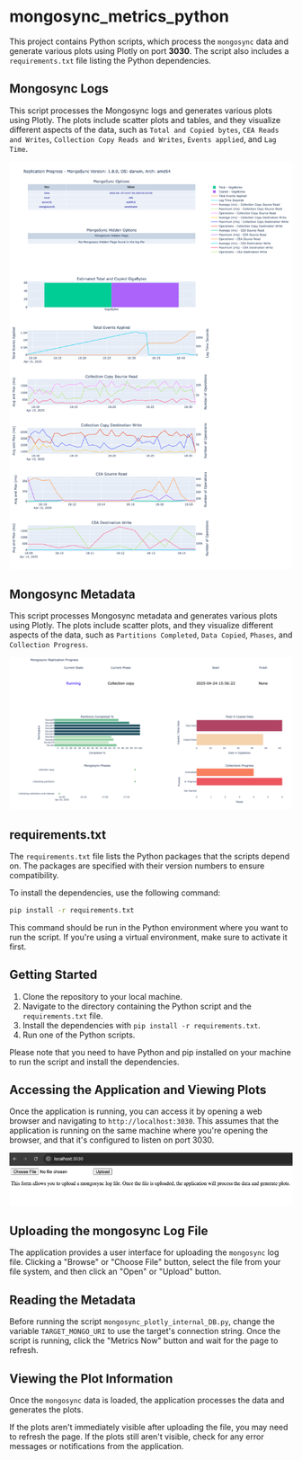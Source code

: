 # mongosync_metrics_python

This project contains Python scripts, which process the `mongosync` data and generate various plots using Plotly on port **3030**. The script also includes a `requirements.txt` file listing the Python dependencies.

## Mongosync Logs

This script processes the Mongosync logs and generates various plots using Plotly. The plots include scatter plots and tables, and they visualize different aspects of the data, such as `Total and Copied bytes`, `CEA Reads and Writes`, `Collection Copy Reads and Writes`, `Events applied`, and `Lag Time`.

![Mongosync logs analyzer](static/mongosync_log_analyzer.png)

## Mongosync Metadata

This script processes Mongosync metadata and generates various plots using Plotly. The plots include scatter plots, and they visualize different aspects of the data, such as `Partitions Completed`, `Data Copied`, `Phases`, and `Collection Progress`.

![Mongosync metadata plots](static/mongosync_metadata.png)

## requirements.txt

The `requirements.txt` file lists the Python packages that the scripts depend on. The packages are specified with their version numbers to ensure compatibility.          

To install the dependencies, use the following command:

```bash
pip install -r requirements.txt
```

This command should be run in the Python environment where you want to run the script. If you're using a virtual environment, make sure to activate it first.

## Getting Started

1. Clone the repository to your local machine.
2. Navigate to the directory containing the Python script and the `requirements.txt` file.
3. Install the dependencies with `pip install -r requirements.txt`.
4. Run one of the Python scripts.

Please note that you need to have Python and pip installed on your machine to run the script and install the dependencies.

## Accessing the Application and Viewing Plots

Once the application is running, you can access it by opening a web browser and navigating to `http://localhost:3030`. This assumes that the application is running on the same machine where you're opening the browser, and that it's configured to listen on port 3030.

![Mongosync Logs Analyzer](static/mongosync_logs_home.png)

## Uploading the mongosync Log File

The application provides a user interface for uploading the `mongosync` log file. Clicking a "Browse" or "Choose File" button, select the file from your file system, and then click an "Open" or "Upload" button.

## Reading the Metadata

Before running the script `mongosync_plotly_internal_DB.py`, change the variable `TARGET_MONGO_URI` to use the target's connection string. 
Once the script is running, click the "Metrics Now" button and wait for the page to refresh.

## Viewing the Plot Information

Once the `mongosync` data is loaded, the application processes the data and generates the plots. 

If the plots aren't immediately visible after uploading the file, you may need to refresh the page. If the plots still aren't visible, check for any error messages or notifications from the application.
